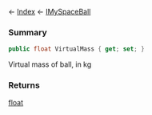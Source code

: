 ← [Index](Api-Index) ← [IMySpaceBall](SpaceEngineers.Game.ModAPI.Ingame.IMySpaceBall)

### Summary

```csharp
public float VirtualMass { get; set; }
```

Virtual mass of ball, in kg

### Returns

[float](System.Single)


